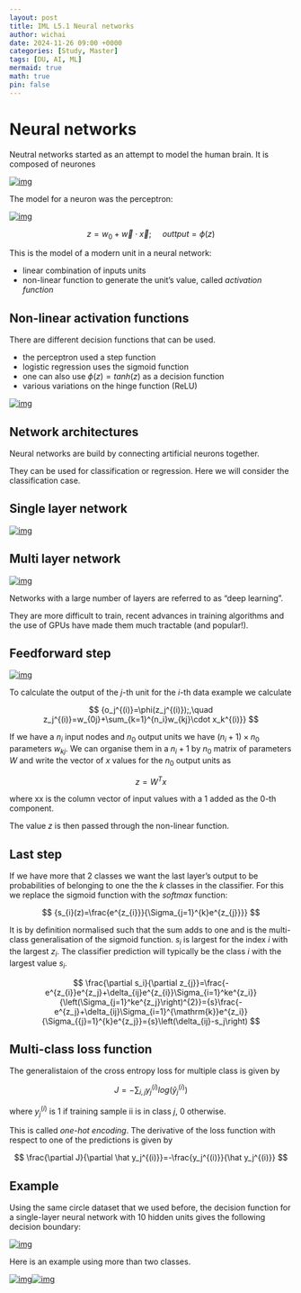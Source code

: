 ```yaml
---
layout: post
title: IML L5.1 Neural networks
author: wichai
date: 2024-11-26 09:00 +0000 
categories: [Study, Master]
tags: [DU, AI, ML]
mermaid: true
math: true
pin: false
---
```




# Neural networks

Neutral networks started as an attempt to model the human brain. It is composed of neurones

[![img](https://miscada-ml-2324.notes.dmaitre.phyip3.dur.ac.uk/assets/lecture-5-neural-networks/neural-networks_files/neuron.png)](https://miscada-ml-2324.notes.dmaitre.phyip3.dur.ac.uk/assets/lecture-5-neural-networks/neural-networks_files/neuron.png)

The model for a neuron was the perceptron:

[![img](https://miscada-ml-2324.notes.dmaitre.phyip3.dur.ac.uk/assets/lecture-5-neural-networks/neural-networks_files/perceptron.png)](https://miscada-ml-2324.notes.dmaitre.phyip3.dur.ac.uk/assets/lecture-5-neural-networks/neural-networks_files/perceptron.png)


$$
z = w_0 + \vec w \cdot \vec x; \ \ \ \ \ outtput = \phi(z)
$$


This is the model of a modern unit in a neural network:

- linear combination of inputs units
- non-linear function to generate the unit’s value, called *activation function*

## Non-linear activation functions

There are different decision functions that can be used.

- the perceptron used a step function
- logistic regression uses the sigmoid function
- one can also use $\phi(z) = tanh(z)$ as a decision function
- various variations on the hinge function (ReLU)

[![img](https://miscada-ml-2324.notes.dmaitre.phyip3.dur.ac.uk/assets/lecture-5-neural-networks/neural-networks_files/decision.png)](https://miscada-ml-2324.notes.dmaitre.phyip3.dur.ac.uk/assets/lecture-5-neural-networks/neural-networks_files/decision.png)

## Network architectures

Neural networks are build by connecting artificial neurons together.

They can be used for classification or regression. Here we will consider the classification case.

## Single layer network

[![img](https://miscada-ml-2324.notes.dmaitre.phyip3.dur.ac.uk/assets/lecture-5-neural-networks/neural-networks_files/onelayer.png)](https://miscada-ml-2324.notes.dmaitre.phyip3.dur.ac.uk/assets/lecture-5-neural-networks/neural-networks_files/onelayer.png)

## Multi layer network

[![img](https://miscada-ml-2324.notes.dmaitre.phyip3.dur.ac.uk/assets/lecture-5-neural-networks/neural-networks_files/multilayer.png)](https://miscada-ml-2324.notes.dmaitre.phyip3.dur.ac.uk/assets/lecture-5-neural-networks/neural-networks_files/multilayer.png)

Networks with a large number of layers are referred to as “deep learning”.

They are more difficult to train, recent advances in training algorithms and the use of GPUs have made them much tractable (and popular!).

## Feedforward step

[![img](https://miscada-ml-2324.notes.dmaitre.phyip3.dur.ac.uk/assets/lecture-5-neural-networks/neural-networks_files/input_output.png)](https://miscada-ml-2324.notes.dmaitre.phyip3.dur.ac.uk/assets/lecture-5-neural-networks/neural-networks_files/input_output.png)

To calculate the output of the $j$-th unit for the $i$-th data example we calculate


$$
{o_j^{(i)}=\phi(z_j^{(i)});,\quad z_j^{(i)}=w_{0j}+\sum_{k=1}^{n_i}w_{kj}\cdot x_k^{(i)}}
$$


If we have a $n_i$ input nodes and $n_0$ output units we have $(n_i +1)\times n_0$ parameters $w_{kj}$. We can organise them in a $n_i+1$ by $n_0$ matrix of parameters $W$ and write the vector of $x$ values for the $n_0$ output units as


$$
z = W^Tx
$$


where xx is the column vector of input values with a $1$ added as the $0$-th component.

The value $z$ is then passed through the non-linear function.

## Last step

If we have more that 2 classes we want the last layer’s output to be probabilities of belonging to one the the $k$ classes in the classifier. For this we replace the sigmoid function with the *softmax* function:


$$
{s_{i}(z)=\frac{e^{z_{i}}}{\Sigma_{j=1}^{k}e^{z_{j}}}}
$$


It is by definition normalised such that the sum adds to one and is the multi-class generalisation of the sigmoid function. $s_i$ is largest for the index $i$ with the largest $z_i$. The classifier prediction will typically be the class $i$ with the largest value $s_i$.


$$
\frac{\partial s_i}{\partial z_{j}}=\frac{-e^{z_{i}}e^{z_j}+\delta_{ij}e^{z_{i}}\Sigma_{i=1}^ke^{z_i}}{\left(\Sigma_{j=1}^ke^{z_j}\right)^{2}}={s}\frac{-e^{z_j}+\delta_{ij}\Sigma_{i=1}^{\mathrm{k}}e^{z_i}}{\Sigma_{{j}=1}^{k}e^{z_j}}={s}\left(\delta_{ij}-s_j\right)
$$


## Multi-class loss function

The generalistaion of the cross entropy loss for multiple class is given by


$$
{J=-\sum_{i,j}y_{j}^{(i)}log(\hat y_{j}^{(i)})}
$$


where $y^{(i)}_j$ is $1$ if training sample ii is in class $j$, 0 otherwise.

This is called *one-hot encoding*. The derivative of the loss function with respect to one of the predictions is given by


$$
\frac{\partial J}{\partial \hat y_j^{(i)}}=-\frac{y_j^{(i)}}{\hat y_j^{(i)}}
$$


## Example

Using the same circle dataset that we used before, the decision function for a single-layer neural network with 10 hidden units gives the following decision boundary:

[![img](https://miscada-ml-2324.notes.dmaitre.phyip3.dur.ac.uk/assets/lecture-5-neural-networks/neural-networks_files/circles_ML.png)](https://miscada-ml-2324.notes.dmaitre.phyip3.dur.ac.uk/assets/lecture-5-neural-networks/neural-networks_files/circles_ML.png)

Here is an example using more than two classes.

[![img](https://miscada-ml-2324.notes.dmaitre.phyip3.dur.ac.uk/assets/lecture-5-neural-networks/neural-networks_files/iris_3class.png)](https://miscada-ml-2324.notes.dmaitre.phyip3.dur.ac.uk/assets/lecture-5-neural-networks/neural-networks_files/iris_3class.png)[![img](https://miscada-ml-2324.notes.dmaitre.phyip3.dur.ac.uk/assets/lecture-5-neural-networks/neural-networks_files/iris_ML.png)](https://miscada-ml-2324.notes.dmaitre.phyip3.dur.ac.uk/assets/lecture-5-neural-networks/neural-networks_files/iris_ML.png)
